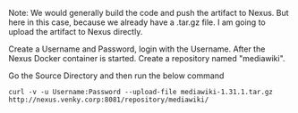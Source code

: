 Note: We would generally build the code and push the artifact to Nexus. But here in this case, because we already have a .tar.gz file. I am going to upload the artifact to Nexus directly. 

Create a Username and Password, login with the Username. After the Nexus Docker container is started. Create a repository named "mediawiki". 

Go the Source Directory and then run the below command

```
curl -v -u Username:Password --upload-file mediawiki-1.31.1.tar.gz http://nexus.venky.corp:8081/repository/mediawiki/
```
